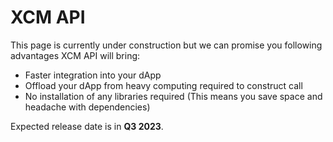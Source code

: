 # XCM API
This page is currently under construction but we can promise you following advantages XCM API will bring:
- Faster integration into your dApp
- Offload your dApp from heavy computing required to construct call
- No installation of any libraries required (This means you save space and headache with dependencies)

Expected release date is in **Q3 2023**.

